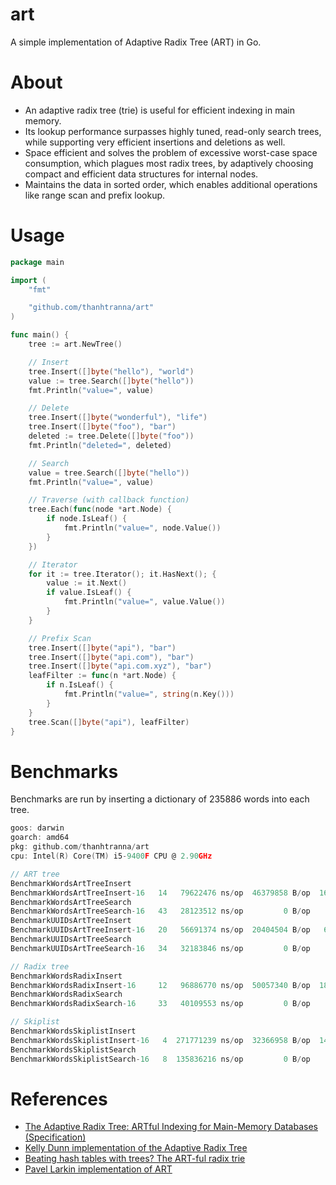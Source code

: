 # art

A simple implementation of Adaptive Radix Tree (ART) in Go.

About
===
- An adaptive radix tree (trie) is useful for efficient indexing in main memory. 
- Its lookup performance surpasses highly tuned, read-only search trees, while supporting very efficient insertions and deletions as well. 
- Space efficient and solves the problem of excessive worst-case space consumption, which plagues most radix trees, by adaptively choosing compact and efficient data structures for internal nodes. 
- Maintains the data in sorted order, which enables additional operations like range scan and prefix lookup.

# Usage
```go
package main

import (
	"fmt"

	"github.com/thanhtranna/art"
)

func main() {
	tree := art.NewTree()

	// Insert
	tree.Insert([]byte("hello"), "world")
	value := tree.Search([]byte("hello"))
	fmt.Println("value=", value)

	// Delete
	tree.Insert([]byte("wonderful"), "life")
	tree.Insert([]byte("foo"), "bar")
	deleted := tree.Delete([]byte("foo"))
	fmt.Println("deleted=", deleted)

	// Search
	value = tree.Search([]byte("hello"))
	fmt.Println("value=", value)

	// Traverse (with callback function)
	tree.Each(func(node *art.Node) {
		if node.IsLeaf() {
			fmt.Println("value=", node.Value())
		}
	})

	// Iterator
	for it := tree.Iterator(); it.HasNext(); {
		value := it.Next()
		if value.IsLeaf() {
			fmt.Println("value=", value.Value())
		}
	}

	// Prefix Scan
	tree.Insert([]byte("api"), "bar")
	tree.Insert([]byte("api.com"), "bar")
	tree.Insert([]byte("api.com.xyz"), "bar")
	leafFilter := func(n *art.Node) {
		if n.IsLeaf() {
			fmt.Println("value=", string(n.Key()))
		}
	}
	tree.Scan([]byte("api"), leafFilter)
}

```

# Benchmarks

Benchmarks are run by inserting a dictionary of 235886 words into each tree.

```go
goos: darwin
goarch: amd64
pkg: github.com/thanhtranna/art
cpu: Intel(R) Core(TM) i5-9400F CPU @ 2.90GHz

// ART tree
BenchmarkWordsArtTreeInsert
BenchmarkWordsArtTreeInsert-16   14	  79622476 ns/op  46379858 B/op	 1604123 allocs/op
BenchmarkWordsArtTreeSearch
BenchmarkWordsArtTreeSearch-16   43	  28123512 ns/op         0 B/op	       0 allocs/op
BenchmarkUUIDsArtTreeInsert
BenchmarkUUIDsArtTreeInsert-16   20	  56691374 ns/op  20404504 B/op	  602400 allocs/op
BenchmarkUUIDsArtTreeSearch
BenchmarkUUIDsArtTreeSearch-16   34	  32183846 ns/op         0 B/op	       0 allocs/op

// Radix tree
BenchmarkWordsRadixInsert
BenchmarkWordsRadixInsert-16     12	  96886770 ns/op  50057340 B/op	 1856741 allocs/op
BenchmarkWordsRadixSearch
BenchmarkWordsRadixSearch-16     33	  40109553 ns/op         0 B/op	       0 allocs/op

// Skiplist
BenchmarkWordsSkiplistInsert
BenchmarkWordsSkiplistInsert-16   4	 271771239 ns/op  32366958 B/op	 1494019 allocs/op
BenchmarkWordsSkiplistSearch
BenchmarkWordsSkiplistSearch-16   8	 135836216 ns/op         0 B/op	       0 allocs/op

```

# References

- [The Adaptive Radix Tree: ARTful Indexing for Main-Memory Databases (Specification)](http://www-db.in.tum.de/~leis/papers/ART.pdf)
- [Kelly Dunn implementation of the Adaptive Radix Tree](https://github.com/kellydunn/go-art)
- [Beating hash tables with trees? The ART-ful radix trie](https://www.the-paper-trail.org/post/art-paper-notes/)
- [Pavel Larkin implementation of ART](https://github.com/plar/go-adaptive-radix-tree)